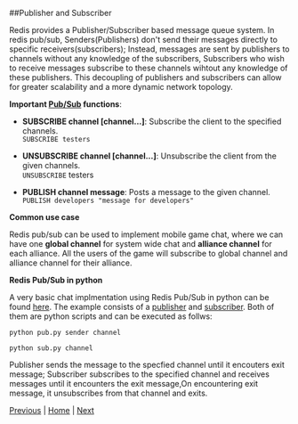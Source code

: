 ##Publisher and Subscriber

Redis provides a Publisher/Subscriber based message queue system. In redis pub/sub, Senders(Publishers) don't send their messages directly to specific receivers(subscribers); Instead, messages are sent by publishers to channels without any knowledge of the subscribers, Subscribers who wish to receive messages subscribe to these channels wihtout any knowledge of these publishers. This decoupling of publishers and subscribers can allow for greater scalability and a more dynamic network topology.

__Important [Pub/Sub](http://redis.io/commands#pubsub) functions__:

* __SUBSCRIBE channel [channel...]__: Subscribe the client to the specified channels.  
`SUBSCRIBE testers`

* __UNSUBSCRIBE channel [channel...]__: Unsubscribe the client from the given channels.  
`UNSUBSCRIBE` testers  

* __PUBLISH channel message__: Posts a message to the given channel.  
`PUBLISH developers "message for developers"`


__Common use case__

Redis pub/sub can be used to implement mobile game chat, where we can have one __global channel__ for system wide chat and __alliance channel__ for each alliance. All the users of the game will subscribe to global channel and alliance channel for their alliance.


__Redis Pub/Sub in python__  

A very basic chat implmentation using Redis Pub/Sub in python can be found [here](https://github.com/joed7/Redis/tree/master/chat).
The example consists of a [publisher](https://github.com/joed7/Redis/blob/master/chat/pub.py) and [subscriber](https://github.com/joed7/Redis/blob/master/chat/sub.py). Both of them are python scripts and can be executed as follws:

```
python pub.py sender channel

python sub.py channel
```

Publisher sends the message to the specfied channel until it encouters exit message; Subscriber subscribes to the specified channel and receives 
messages until it encounters the exit message,On encountering exit message, it unsubscribes from that channel and exits.

[Previous](https://github.com/joed7/Redis/blob/master/twitter.md)  |  [Home](https://github.com/joed7/Redis)  |  [Next](https://github.com/joed7/Redis/blob/master/pipelining.md)

 
